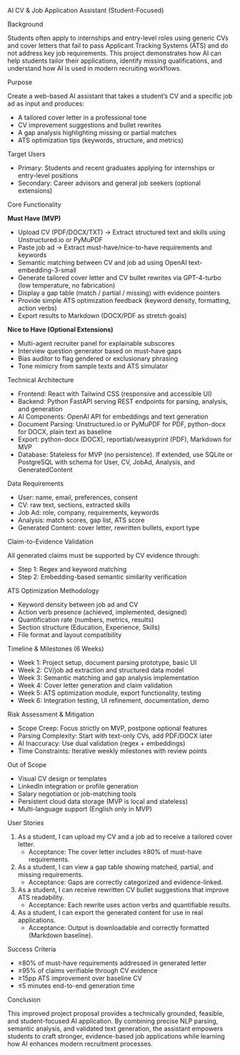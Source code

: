 AI CV & Job Application Assistant (Student-Focused) 

Background 

Students often apply to internships and entry-level roles using generic CVs and cover letters that fail to pass Applicant Tracking Systems (ATS) and do not address key job requirements. This project demonstrates how AI can help students tailor their applications, identify missing qualifications, and understand how AI is used in modern recruiting workflows. 

Purpose 

Create a web-based AI assistant that takes a student’s CV and a specific job ad as input and produces: 
- A tailored cover letter in a professional tone 
- CV improvement suggestions and bullet rewrites 
- A gap analysis highlighting missing or partial matches 
- ATS optimization tips (keywords, structure, and metrics) 

Target Users 

- Primary: Students and recent graduates applying for internships or entry-level positions 
- Secondary: Career advisors and general job seekers (optional extensions) 

Core Functionality 

**Must Have (MVP)** 
- Upload CV (PDF/DOCX/TXT) → Extract structured text and skills using Unstructured.io or PyMuPDF 
- Paste job ad → Extract must-have/nice-to-have requirements and keywords 
- Semantic matching between CV and job ad using OpenAI text-embedding-3-small 
- Generate tailored cover letter and CV bullet rewrites via GPT-4-turbo (low temperature, no fabrication) 
- Display a gap table (match / partial / missing) with evidence pointers 
- Provide simple ATS optimization feedback (keyword density, formatting, action verbs) 
- Export results to Markdown (DOCX/PDF as stretch goals) 
 
**Nice to Have (Optional Extensions)** 
- Multi-agent recruiter panel for explainable subscores 
- Interview question generator based on must-have gaps 
- Bias auditor to flag gendered or exclusionary phrasing 
- Tone mimicry from sample texts and ATS simulator 

Technical Architecture 

- Frontend: React with Tailwind CSS (responsive and accessible UI) 
- Backend: Python FastAPI serving REST endpoints for parsing, analysis, and generation 
- AI Components: OpenAI API for embeddings and text generation 
- Document Parsing: Unstructured.io or PyMuPDF for PDF, python-docx for DOCX, plain text as baseline 
- Export: python-docx (DOCX), reportlab/weasyprint (PDF), Markdown for MVP 
- Database: Stateless for MVP (no persistence). If extended, use SQLite or PostgreSQL with schema for User, CV, JobAd, Analysis, and GeneratedContent 

Data Requirements 

- User: name, email, preferences, consent 
- CV: raw text, sections, extracted skills 
- Job Ad: role, company, requirements, keywords 
- Analysis: match scores, gap list, ATS score 
- Generated Content: cover letter, rewritten bullets, export type 

Claim-to-Evidence Validation 

All generated claims must be supported by CV evidence through: 
- Step 1: Regex and keyword matching 
- Step 2: Embedding-based semantic similarity verification 

ATS Optimization Methodology 

- Keyword density between job ad and CV 
- Action verb presence (achieved, implemented, designed) 
- Quantification rate (numbers, metrics, results) 
- Section structure (Education, Experience, Skills) 
- File format and layout compatibility 

Timeline & Milestones (6 Weeks) 

- Week 1: Project setup, document parsing prototype, basic UI 
- Week 2: CV/job ad extraction and structured data model 
- Week 3: Semantic matching and gap analysis implementation 
- Week 4: Cover letter generation and claim validation 
- Week 5: ATS optimization module, export functionality, testing 
- Week 6: Integration testing, UI refinement, documentation, demo 

Risk Assessment & Mitigation 

- Scope Creep: Focus strictly on MVP, postpone optional features 
- Parsing Complexity: Start with text-only CVs, add PDF/DOCX later 
- AI Inaccuracy: Use dual validation (regex + embeddings) 
- Time Constraints: Iterative weekly milestones with review points 

Out of Scope 

- Visual CV design or templates 
- LinkedIn integration or profile generation 
- Salary negotiation or job-matching tools 
- Persistent cloud data storage (MVP is local and stateless) 
- Multi-language support (English only in MVP) 

User Stories 

1. As a student, I can upload my CV and a job ad to receive a tailored cover letter. 
   - Acceptance: The cover letter includes ≥80% of must-have requirements. 
2. As a student, I can view a gap table showing matched, partial, and missing requirements. 
   - Acceptance: Gaps are correctly categorized and evidence-linked. 
3. As a student, I can receive rewritten CV bullet suggestions that improve ATS readability. 
   - Acceptance: Each rewrite uses action verbs and quantifiable results. 
4. As a student, I can export the generated content for use in real applications. 
   - Acceptance: Output is downloadable and correctly formatted (Markdown baseline). 

Success Criteria 

- ≥80% of must-have requirements addressed in generated letter 
- ≥95% of claims verifiable through CV evidence 
- ≥15pp ATS improvement over baseline CV 
- ≤5 minutes end-to-end generation time 

Conclusion 

This improved project proposal provides a technically grounded, feasible, and student-focused AI application. By combining precise NLP parsing, semantic analysis, and validated text generation, the assistant empowers students to craft stronger, evidence-based job applications while learning how AI enhances modern recruitment processes. 
